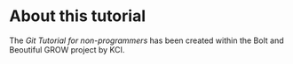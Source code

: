 # About this tutorial

The *Git Tutorial for non-programmers* has been created within the Bolt and Beoutiful 
GROW project by KCI.
